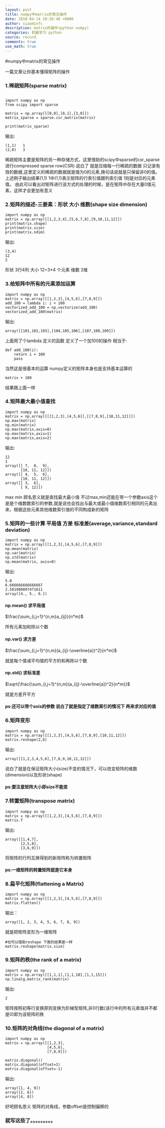 ```yaml
---
layout: post
title: numpy中matrix的常见操作
date: 2018-04-14 10:26:48 +0800
author: xiaominfc
description: matrix的操作(python numpy)
categories: 机器学习 python
source: record
comments: true
use_math: true
---
```



#numpy中matrix的常见操作


一篇文章让你基本懂得矩阵的操作


### 1.稀疏矩阵(sparse matrix)

~~~

import numpy as np
from scipy import sparse

matrix = np.array([[0,0],[0,1],[3,0]])
matrix_sparse = sparse.csr_matrix(matrix)

print(matrix_sparse)
~~~

输出:

~~~
(1,1)   1
(2,0)   3
~~~

稀疏矩阵主要是矩阵的另一种存储方式，这里借助的scipy中sparse的csr_sparse进行compressed sparse row(CSR) 说白了 就是压缩每一行稀疏的数据 只记录有效的数据,这里定义的稀疏的数据就是值为0的元素,换句话说就是只保留非0的值。
上述例子输出结果(1,1) 1中(1,1)表示矩阵的行索引值跟列索引值 1则是对应的元素值。
由此可以看出对矩阵进行该方式的处理的时候，是在矩阵中存在大量0值元素，这样才会更加有意义


### 2.矩阵的描述-三要素：形状 大小 维数(shape size dimension)

~~~
import numpy as np
matrix = np.array([[1,2,3,4],[5,6,7,8],[9,10,11,12]])
print(matrix.shape)
print(matrix.size)
print(matrix.ndim)
~~~

输出:

~~~
(3,4)
12
2
~~~

形状 3行4列
大小 12=3*4 个元素
维数 2维


### 3.给矩阵中所有的元素添加运算

~~~
import numpy as np
matrix = np.array([[1,2,3],[4,5,6],[7,8,9]])
add_100 = lambda i: i + 100
vectorized_add_100 = np.vectorize(add_100)
vectorized_add_100(matrix)
~~~

输出:

~~~
array([[101,102,103],[104,105,106],[107,108,109]])
~~~

上面用了个lambda 定义的函数 定义了一个加100的操作
相当于:

~~~
def add_100(i):
    return i + 100
    pass
~~~

当然这是很基本的运算 numpy定义的矩阵本身也是支持基本运算的

~~~
matrix + 100
~~~

结果跟上面一样


### 4.矩阵最大最小值查找

~~~
import numpy as np
matrix = np.array([[[1,2,3],[4,5,6]],[[7,8,9],[10,11,12]]])
np.max(matrix)
np.min(matrix)
np.max(matrix,axis=0)
np.max(matrix,axis=1)
np.max(matrix,axis=2)
~~~

输出:

~~~
12
1
array([[ 7,  8,  9],
       [10, 11, 12]])
array([[ 4,  5,  6],
       [10, 11, 12]])
array([[ 3,  6],
       [ 9, 12]])
~~~

max min 顾名思义就是查找最大最小值 不过max,min还能在带一个参数axis这个是是个维数数索引的参数,就是说也会找出与最大或最小值维数索引相同的元素出来，根据这些元素其他维数索引值的不同构成新的矩阵

### 5.矩阵的一些计算 平局值 方差 标准差(average,variance,standard deviation)

~~~
import numpy as np
matrix = np.array([[1,2,3],[4,5,6],[7,8,9]])
np.mean(matrix)
np.var(matrix)
np.std(matrix)
np.mean(matrix, axis=0)
~~~

输出:

~~~
5.0
6.666666666666667
2.581988897471611
array([4., 5., 6.])
~~~

#### np.mean() 求平局值

$\frac{\sum_{i,j=1}^{n,m}a_{ij}}{n*m}$

所有元素加和除以个数

#### np.var() 求方差

$\frac{\sum_{i,j=1}^{n,m}(a_{ij}-\overline{a})^2}{n*m}$

就是每个值减平均值的平方的和再除以个数

#### np.std() 求标准差
$\sqrt{\frac{\sum_{i,j=1}^{n,m}(a_{ij}-\overline{a})^2}{n*m}}$

就是方差开平方

#### ps:还可以带个axis的参数 说白了就是指定了维数索引的情况下 再来求对应的值

### 6.矩阵变形

~~~
import numpy as np
matrix = np.array([[1,2,3],[4,5,6],[7,8,9],[10,11,12]])
matrix.reshape(2,6)
~~~

输出:

~~~
array([[1,2,3,4,5,6],[7,8,9,10,11,12]])
~~~

说白了就是在保证矩阵大小(size)不变的情况下，可以改变矩阵的维数(dimension)以及形状(shape)

#### ps:要注意矩阵大小即size不能变

### 7.转置矩阵(transpose matrix)

~~~
import numpy as np
matrix = np.array([[1,2,3],[4,5,6],[7,8,9]])
matrix.T
~~~

输出:

~~~
array([[1,4,7],
       [2,5,8],
       [3,6,9]])
~~~

将矩阵的行列互换得到的新矩阵称为转置矩阵

#### ps:一维矩阵的转置矩阵就是它本身


### 8.扁平化矩阵(flattening a Matrix)

~~~
import numpy as np
matrix = np.array([[1,2,3],[4,5,6],[7,8,9]])
matrix.flatten()
~~~

输出：

~~~
array([1, 2, 3, 4, 5, 6, 7, 8, 9])
~~~

就是把矩阵变形为一维矩阵

~~~
#也可以借助reshape 下面的结果是一样
matrix.reshape(matrix.size)
~~~

### 9.矩阵的秩(the rank of a matrix)

~~~
import numpy as np
matrix = np.array([[1,1,1],[1,1,10],[1,1,15]])
np.linalg.matrix_rank(matrix)
~~~

输出:

~~~
2
~~~

矩阵按照初等行变换原则变换为阶梯型矩阵,非0行数(该行中的所有元素值并不都是0)即为该矩阵的秩

### 10.矩阵的对角线(the diagonal of a matrix)

~~~
import numpy as np
matrix = np.array([[1,2,3],
                   [4,5,6],
                   [7,8,9]])
                   
matrix.diagonal()
matrix.diagonal(offset=1)
matrix.diagonal(offset=-1)
~~~

输出:

~~~
array([1, 4, 9])
array([2, 6])
array([4, 8])
~~~

好吧顾名思义 矩阵的对角线，参数offset是控制偏移的




### 就写这些了。。。。。。。。。



